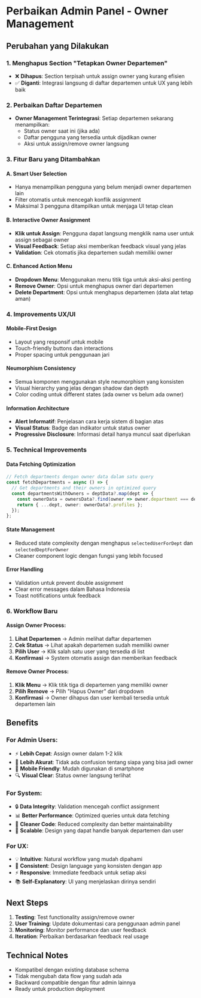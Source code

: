 # Perbaikan Admin Panel - Owner Management

## Perubahan yang Dilakukan

### 1. Menghapus Section "Tetapkan Owner Departemen"
- ❌ **Dihapus**: Section terpisah untuk assign owner yang kurang efisien
- ✅ **Diganti**: Integrasi langsung di daftar departemen untuk UX yang lebih baik

### 2. Perbaikan Daftar Departemen
- **Owner Management Terintegrasi**: Setiap departemen sekarang menampilkan:
  - Status owner saat ini (jika ada)
  - Daftar pengguna yang tersedia untuk dijadikan owner
  - Aksi untuk assign/remove owner langsung

### 3. Fitur Baru yang Ditambahkan

#### A. Smart User Selection
- Hanya menampilkan pengguna yang belum menjadi owner departemen lain
- Filter otomatis untuk mencegah konflik assignment
- Maksimal 3 pengguna ditampilkan untuk menjaga UI tetap clean

#### B. Interactive Owner Assignment
- **Klik untuk Assign**: Pengguna dapat langsung mengklik nama user untuk assign sebagai owner
- **Visual Feedback**: Setiap aksi memberikan feedback visual yang jelas
- **Validation**: Cek otomatis jika departemen sudah memiliki owner

#### C. Enhanced Action Menu
- **Dropdown Menu**: Menggunakan menu titik tiga untuk aksi-aksi penting
- **Remove Owner**: Opsi untuk menghapus owner dari departemen
- **Delete Department**: Opsi untuk menghapus departemen (data alat tetap aman)

### 4. Improvements UX/UI

#### Mobile-First Design
- Layout yang responsif untuk mobile
- Touch-friendly buttons dan interactions
- Proper spacing untuk penggunaan jari

#### Neumorphism Consistency
- Semua komponen menggunakan style neumorphism yang konsisten
- Visual hierarchy yang jelas dengan shadow dan depth
- Color coding untuk different states (ada owner vs belum ada owner)

#### Information Architecture
- **Alert Informatif**: Penjelasan cara kerja sistem di bagian atas
- **Visual Status**: Badge dan indikator untuk status owner
- **Progressive Disclosure**: Informasi detail hanya muncul saat diperlukan

### 5. Technical Improvements

#### Data Fetching Optimization
```typescript
// Fetch departments dengan owner data dalam satu query
const fetchDepartments = async () => {
  // Get departments and their owners in optimized query
  const departmentsWithOwners = deptData?.map(dept => {
    const ownerData = ownersData?.find(owner => owner.department === dept.name);
    return { ...dept, owner: ownerData?.profiles };
  });
};
```

#### State Management
- Reduced state complexity dengan menghapus `selectedUserForDept` dan `selectedDeptForOwner`
- Cleaner component logic dengan fungsi yang lebih focused

#### Error Handling
- Validation untuk prevent double assignment
- Clear error messages dalam Bahasa Indonesia
- Toast notifications untuk feedback

### 6. Workflow Baru

#### Assign Owner Process:
1. **Lihat Departemen** → Admin melihat daftar departemen
2. **Cek Status** → Lihat apakah departemen sudah memiliki owner
3. **Pilih User** → Klik salah satu user yang tersedia di list
4. **Konfirmasi** → System otomatis assign dan memberikan feedback

#### Remove Owner Process:
1. **Klik Menu** → Klik titik tiga di departemen yang memiliki owner
2. **Pilih Remove** → Pilih "Hapus Owner" dari dropdown
3. **Konfirmasi** → Owner dihapus dan user kembali tersedia untuk departemen lain

## Benefits

### For Admin Users:
- ⚡ **Lebih Cepat**: Assign owner dalam 1-2 klik
- 🎯 **Lebih Akurat**: Tidak ada confusion tentang siapa yang bisa jadi owner
- 📱 **Mobile Friendly**: Mudah digunakan di smartphone
- 🔍 **Visual Clear**: Status owner langsung terlihat

### For System:
- 🔒 **Data Integrity**: Validation mencegah conflict assignment
- 📊 **Better Performance**: Optimized queries untuk data fetching
- 🧹 **Cleaner Code**: Reduced complexity dan better maintainability
- 🚀 **Scalable**: Design yang dapat handle banyak departemen dan user

### For UX:
- 💡 **Intuitive**: Natural workflow yang mudah dipahami
- 🎨 **Consistent**: Design language yang konsisten dengan app
- ⚡ **Responsive**: Immediate feedback untuk setiap aksi
- 📚 **Self-Explanatory**: UI yang menjelaskan dirinya sendiri

## Next Steps

1. **Testing**: Test functionality assign/remove owner
2. **User Training**: Update dokumentasi cara penggunaan admin panel
3. **Monitoring**: Monitor performance dan user feedback
4. **Iteration**: Perbaikan berdasarkan feedback real usage

## Technical Notes

- Kompatibel dengan existing database schema
- Tidak mengubah data flow yang sudah ada
- Backward compatible dengan fitur admin lainnya
- Ready untuk production deployment